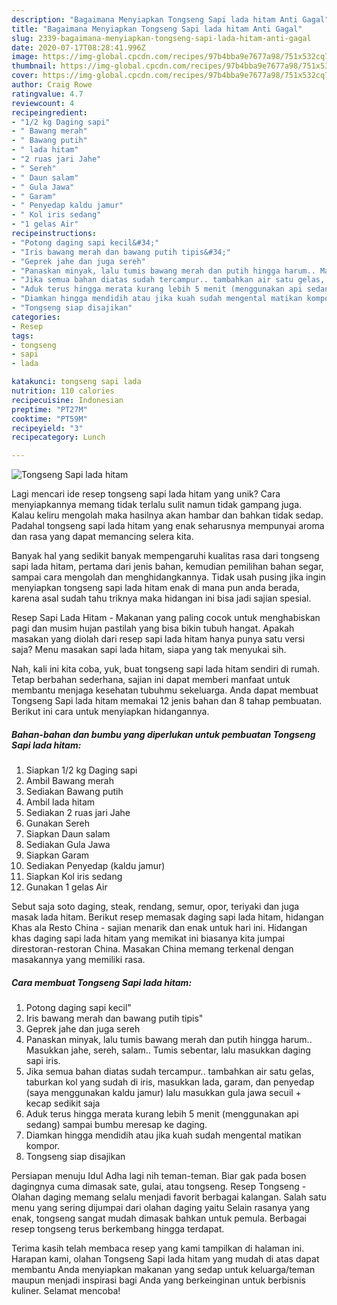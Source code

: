 ```yaml
---
description: "Bagaimana Menyiapkan Tongseng Sapi lada hitam Anti Gagal"
title: "Bagaimana Menyiapkan Tongseng Sapi lada hitam Anti Gagal"
slug: 2339-bagaimana-menyiapkan-tongseng-sapi-lada-hitam-anti-gagal
date: 2020-07-17T08:28:41.996Z
image: https://img-global.cpcdn.com/recipes/97b4bba9e7677a98/751x532cq70/tongseng-sapi-lada-hitam-foto-resep-utama.jpg
thumbnail: https://img-global.cpcdn.com/recipes/97b4bba9e7677a98/751x532cq70/tongseng-sapi-lada-hitam-foto-resep-utama.jpg
cover: https://img-global.cpcdn.com/recipes/97b4bba9e7677a98/751x532cq70/tongseng-sapi-lada-hitam-foto-resep-utama.jpg
author: Craig Rowe
ratingvalue: 4.7
reviewcount: 4
recipeingredient:
- "1/2 kg Daging sapi"
- " Bawang merah"
- " Bawang putih"
- " lada hitam"
- "2 ruas jari Jahe"
- " Sereh"
- " Daun salam"
- " Gula Jawa"
- " Garam"
- " Penyedap kaldu jamur"
- " Kol iris sedang"
- "1 gelas Air"
recipeinstructions:
- "Potong daging sapi kecil&#34;"
- "Iris bawang merah dan bawang putih tipis&#34;"
- "Geprek jahe dan juga sereh"
- "Panaskan minyak, lalu tumis bawang merah dan putih hingga harum.. Masukkan jahe, sereh, salam.. Tumis sebentar, lalu masukkan daging sapi iris."
- "Jika semua bahan diatas sudah tercampur.. tambahkan air satu gelas, taburkan kol yang sudah di iris, masukkan lada, garam, dan penyedap (saya menggunakan kaldu jamur) lalu masukkan gula jawa secuil + kecap sedikit saja"
- "Aduk terus hingga merata kurang lebih 5 menit (menggunakan api sedang) sampai bumbu meresap ke daging."
- "Diamkan hingga mendidih atau jika kuah sudah mengental matikan kompor."
- "Tongseng siap disajikan"
categories:
- Resep
tags:
- tongseng
- sapi
- lada

katakunci: tongseng sapi lada 
nutrition: 110 calories
recipecuisine: Indonesian
preptime: "PT27M"
cooktime: "PT59M"
recipeyield: "3"
recipecategory: Lunch

---
```



![Tongseng Sapi lada hitam](https://img-global.cpcdn.com/recipes/97b4bba9e7677a98/751x532cq70/tongseng-sapi-lada-hitam-foto-resep-utama.jpg)

Lagi mencari ide resep tongseng sapi lada hitam yang unik? Cara menyiapkannya memang tidak terlalu sulit namun tidak gampang juga. Kalau keliru mengolah maka hasilnya akan hambar dan bahkan tidak sedap. Padahal tongseng sapi lada hitam yang enak seharusnya mempunyai aroma dan rasa yang dapat memancing selera kita.

Banyak hal yang sedikit banyak mempengaruhi kualitas rasa dari tongseng sapi lada hitam, pertama dari jenis bahan, kemudian pemilihan bahan segar, sampai cara mengolah dan menghidangkannya. Tidak usah pusing jika ingin menyiapkan tongseng sapi lada hitam enak di mana pun anda berada, karena asal sudah tahu triknya maka hidangan ini bisa jadi sajian spesial.

Resep Sapi Lada Hitam - Makanan yang paling cocok untuk menghabiskan pagi dan musim hujan pastilah yang bisa bikin tubuh hangat. Apakah masakan yang diolah dari resep sapi lada hitam hanya punya satu versi saja? Menu masakan sapi lada hitam, siapa yang tak menyukai sih.


Nah, kali ini kita coba, yuk, buat tongseng sapi lada hitam sendiri di rumah. Tetap berbahan sederhana, sajian ini dapat memberi manfaat untuk membantu menjaga kesehatan tubuhmu sekeluarga. Anda dapat membuat Tongseng Sapi lada hitam memakai 12 jenis bahan dan 8 tahap pembuatan. Berikut ini cara untuk menyiapkan hidangannya.

<!--inarticleads1-->

##### Bahan-bahan dan bumbu yang diperlukan untuk pembuatan Tongseng Sapi lada hitam:

1. Siapkan 1/2 kg Daging sapi
1. Ambil  Bawang merah
1. Sediakan  Bawang putih
1. Ambil  lada hitam
1. Sediakan 2 ruas jari Jahe
1. Gunakan  Sereh
1. Siapkan  Daun salam
1. Sediakan  Gula Jawa
1. Siapkan  Garam
1. Sediakan  Penyedap (kaldu jamur)
1. Siapkan  Kol iris sedang
1. Gunakan 1 gelas Air


Sebut saja soto daging, steak, rendang, semur, opor, teriyaki dan juga masak lada hitam. Berikut resep memasak daging sapi lada hitam, hidangan Khas ala Resto China - sajian menarik dan enak untuk hari ini. Hidangan khas daging sapi lada hitam yang memikat ini biasanya kita jumpai direstoran-restoran China. Masakan China memang terkenal dengan masakannya yang memiliki rasa. 

<!--inarticleads2-->

##### Cara membuat Tongseng Sapi lada hitam:

1. Potong daging sapi kecil&#34;
1. Iris bawang merah dan bawang putih tipis&#34;
1. Geprek jahe dan juga sereh
1. Panaskan minyak, lalu tumis bawang merah dan putih hingga harum.. Masukkan jahe, sereh, salam.. Tumis sebentar, lalu masukkan daging sapi iris.
1. Jika semua bahan diatas sudah tercampur.. tambahkan air satu gelas, taburkan kol yang sudah di iris, masukkan lada, garam, dan penyedap (saya menggunakan kaldu jamur) lalu masukkan gula jawa secuil + kecap sedikit saja
1. Aduk terus hingga merata kurang lebih 5 menit (menggunakan api sedang) sampai bumbu meresap ke daging.
1. Diamkan hingga mendidih atau jika kuah sudah mengental matikan kompor.
1. Tongseng siap disajikan


Persiapan menuju Idul Adha lagi nih teman-teman. Biar gak pada bosen dagingnya cuma dimasak sate, gulai, atau tongseng. Resep Tongseng - Olahan daging memang selalu menjadi favorit berbagai kalangan. Salah satu menu yang sering dijumpai dari olahan daging yaitu Selain rasanya yang enak, tongseng sangat mudah dimasak bahkan untuk pemula. Berbagai resep tongseng terus berkembang hingga terdapat. 

Terima kasih telah membaca resep yang kami tampilkan di halaman ini. Harapan kami, olahan Tongseng Sapi lada hitam yang mudah di atas dapat membantu Anda menyiapkan makanan yang sedap untuk keluarga/teman maupun menjadi inspirasi bagi Anda yang berkeinginan untuk berbisnis kuliner. Selamat mencoba!
